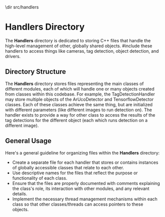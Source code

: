 \dir src/handlers

# Handlers Directory

The **Handlers** directory is dedicated to storing C++ files that handle the high-level management of other, globally shared objects. #include these handlers
to access things like cameras, tag detection, object detection, and drivers.

## Directory Structure

The **Handlers** directory stores files representing the main classes of different modules, each of which will handle one or many objects created from classes within this codebase. For example, the TagDetectionHandler may store multiple objects of the ArUcoDetector and TensorflowDetector classes. Each
of these classes achieve the same thing, but are initialized with different parameters (like different images to run detection on). The handler exists to
provide a way for other class to access the results of the tag detections for the different object (each which runs detection on a different image). 

## General Usage

Here's a general guideline for organizing files within the **Handlers** directory:

- Create a separate file for each handler that stores or contains instances of globally accessible classes that relate to each other.
- Use descriptive names for the files that reflect the purpose or functionality of each class.
- Ensure that the files are properly documented with comments explaining the class's role, its interaction with other modules, and any relevant details.
- Implement the necessary thread management mechanisms within each class so that other classes/threads can access pointers to these objects.
